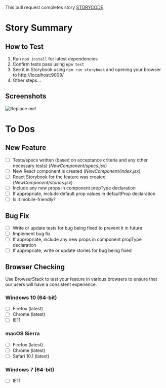 This pull request completes story [STORYCODE](https://your-link-here).

# Story Summary

## How to Test

1. Run `npm install` for latest dependencies
2. Confirm tests pass using `npm test`
3. See it in Storybook using `npm run storybook` and opening your browser to http://localhost:9009/
4. Other steps...

## Screenshots

![Replace me!](https://media.giphy.com/media/3oEduUOo2vdhFweFlm/giphy.gif)

# To Dos

## New Feature

- [ ] Tests/specs written (based on acceptance criteria and any other necessary tests) (_NewComponent/specs.jsx_)
- [ ] New React component is created (_NewComponent/index.jsx_)
- [ ] React Storybook for the feature was created (_NewComponent/stories.jsx_)
- [ ] Include any new props in component propType declaration
- [ ] If appropriate, include default prop values in defaultProp declaration
- [ ] Is it mobile-friendly?

## Bug Fix

- [ ] Write or update tests for bug being fixed to prevent it in future
- [ ] Implement bug fix
- [ ] If appropriate, include any new props in component propType declaration
- [ ] If appropriate, write or update stories for bug being fixed

## Browser Checking

Use BrowserStack to test your feature in various browsers to ensure that our users will have a consistent experience.

### Windows 10 (64-bit)

- [ ] Firefox (latest)
- [ ] Chrome (latest)
- [ ] IE11

### macOS Sierra

- [ ] Firefox (latest)
- [ ] Chrome (latest)
- [ ] Safari 10.1 (latest)

### Windows 7 (64-bit)

- [ ] IE11
